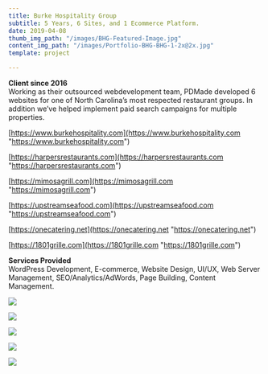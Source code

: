 ```yaml
---
title: Burke Hospitality Group
subtitle: 5 Years, 6 Sites, and 1 Ecommerce Platform.
date: 2019-04-08
thumb_img_path: "/images/BHG-Featured-Image.jpg"
content_img_path: "/images/Portfolio-BHG-BHG-1-2x@2x.jpg"
template: project

---
```

**Client since 2016**  
Working as their outsourced webdevelopment team, PDMade developed 6 websites for one of North Carolina’s most respected restaurant groups. In addition we’ve helped implement paid search campaigns for multiple properties.

[https://www.burkehospitality.com](https://www.burkehospitality.com "https://www.burkehospitality.com")

[https://harpersrestaurants.com](https://harpersrestaurants.com "https://harpersrestaurants.com")

[https://mimosagrill.com](https://mimosagrill.com "https://mimosagrill.com")

[https://upstreamseafood.com](https://upstreamseafood.com "https://upstreamseafood.com")

[https://onecatering.net](https://onecatering.net "https://onecatering.net")

[https://1801grille.com](https://1801grille.com "https://1801grille.com")

**Services Provided**  
WordPress Development, E-commerce, Website Design, UI/UX, Web Server Management, SEO/Analytics/AdWords, Page Building, Content Management.

![](/images/Portfolio-BHG-OneCatering-1-2x@2x.jpg)

![](/images/Portfolio-BHG-Upstream-1-2x@2x.jpg)

![](/images/Portfolio-BHG-MimosaGrill-1-2x@2x.jpg)

![](/images/Portfolio-BHG-Harpers-1-2x@2x.jpg)

![](/images/Portfolio-BHG-MimosaGrill-2-2x@2x.jpg)